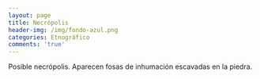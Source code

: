 ```yaml
---
layout: page
title: Necrópolis
header-img: /img/fondo-azul.png
categories: Etnográfico
comments: 'true'
---
```



Posible necrópolis. Aparecen fosas de inhumación escavadas en la piedra.

<div class="photos">
</div>

